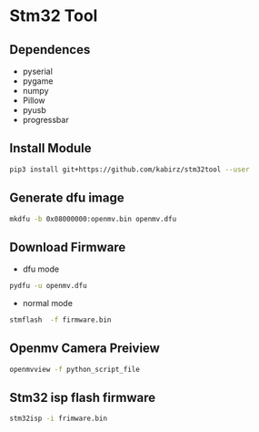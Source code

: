 # Stm32 Tool
## Dependences
- pyserial
- pygame
- numpy
- Pillow
- pyusb
- progressbar
## Install Module
```bash
pip3 install git+https://github.com/kabirz/stm32tool --user
```
## Generate dfu image
```bash
mkdfu -b 0x08000000:openmv.bin openmv.dfu
```
## Download Firmware
- dfu mode
```bash
pydfu -u openmv.dfu
```
- normal mode
```bash
stmflash  -f firmware.bin
```
## Openmv Camera Preiview
```bash
openmvview -f python_script_file
```

## Stm32 isp flash firmware
```bash
stm32isp -i frimware.bin
```
